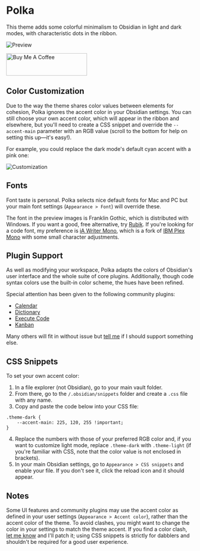 # Polka

This theme adds some colorful minimalism to Obsidian in light and dark modes, with characteristic dots in the ribbon.

![Preview](polka_full_size.png)

<a href="https://www.buymeacoffee.com/callumhackett" target="_blank"><img src="https://cdn.buymeacoffee.com/buttons/v2/default-yellow.png" alt="Buy Me A Coffee" style="height: 60px !important;width: 217px !important;" ></a>

## Color Customization

Due to the way the theme shares color values between elements for cohesion, Polka ignores the accent color in your Obsidian settings. You can still choose your own accent color, which will appear in the ribbon and elsewhere, but you'll need to create a CSS snippet and override the `--accent-main` parameter with an RGB value (scroll to the bottom for help on setting this up—it's easy!).

For example, you could replace the dark mode's default cyan accent with a pink one:

![Customization](color_customization.png)

## Fonts

Font taste is personal. Polka selects nice default fonts for Mac and PC but your main font settings (`Appearance > Font`) will override these.

The font in the preview images is Franklin Gothic, which is distributed with Windows. If you want a good, free alternative, try [Rubik](https://fonts.google.com/specimen/Rubik). If you're looking for a code font, my preference is [iA Writer Mono](https://github.com/iaolo/iA-Fonts/tree/master/iA%20Writer%20Mono), which is a fork of [IBM Plex Mono](https://github.com/IBM/plex) with some small character adjustments.

## Plugin Support

As well as modifying your workspace, Polka adapts the colors of Obsidian's user interface and the whole suite of core plugins. Additionally, though code syntax colors use the built-in color scheme, the hues have been refined.

Special attention has been given to the following community plugins:

- [Calendar](https://github.com/liamcain/obsidian-calendar-plugin)
- [Dictionary](https://github.com/phibr0/obsidian-dictionary)
- [Execute Code](https://github.com/twibiral/obsidian-execute-code)
- [Kanban](https://github.com/mgmeyers/obsidian-kanban)

Many others will fit in without issue but [tell me](https://github.com/callumhackett/obsidian_polka_theme/issues) if I should support something else.

## CSS Snippets

To set your own accent color:

1. In a file explorer (not Obsidian), go to your main vault folder.
2. From there, go to the `/.obsidian/snippets` folder and create a `.css` file with any name.
3. Copy and paste the code below into your CSS file:
```
.theme-dark {
    --accent-main: 225, 120, 255 !important;
}
```
4. Replace the numbers with those of your preferred RGB color and, if you want to customize light mode, replace `.theme-dark` with `.theme-light` (if you're familiar with CSS, note that the color value is not enclosed in brackets).
5. In your main Obsidian settings, go to `Appearance > CSS snippets` and enable your file. If you don't see it, click the reload icon and it should appear.

## Notes

Some UI features and community plugins may use the accent color as defined in your user settings (`Appearance > Accent color`), rather than the accent color of the theme. To avoid clashes, you might want to change the color in your settings to match the theme accent. If you find a color clash, [let me know](https://github.com/callumhackett/obsidian_polka_theme/issues) and I'll patch it; using CSS snippets is strictly for dabblers and shouldn't be required for a good user experience.
